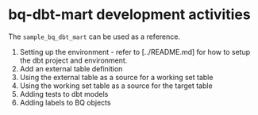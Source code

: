 # bq-dbt-mart development activities

The `sample_bq_dbt_mart` can be used as a reference.

01.  Setting up the environment - refer to [../README.md] for how to setup the dbt project and environment.
02.  Add an external table definition
03.  Using the external table as a source for a working set table
04.  Using the working set table as a source for the target table
05.  Adding tests to dbt models
06.  Adding labels to BQ objects
